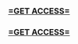 <h3><strong><a href="https://www.google.com/url?q=https%3A%2F%2Fappbitly.com%2FLsGaa">=GET ACCESS=</a></strong></h3>

<h3><strong><a href="https://www.google.com/url?q=https%3A%2F%2Fappbitly.com%2FLsGaa">=GET ACCESS=</a></strong></h3>

